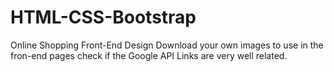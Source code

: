 # HTML-CSS-Bootstrap
Online  Shopping  Front-End  Design
Download  your  own  images  to use  in  the  fron-end  pages 
check  if  the Google  API Links  are  very  well  related.
